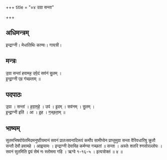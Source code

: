 +++
title = "०४ उग्रा सन्ता"

+++
## अधिमन्त्रम्
इन्द्राग्नी। मेधातिथिः काण्वः। गायत्री।

## मन्त्रः
उ॒ग्रा सन्ता॑ हवामह॒ उपे॒दं सव॑नं सु॒तम् ।  
इ॒न्द्रा॒ग्नी एह ग॑च्छताम् ॥

## पदपाठः
उ॒ग्रा । सन्ता॑ । ह॒वा॒म॒हे॒ । उप॑ । इ॒दम् । सव॑नम् । सु॒तम् ।  
इ॒न्द्रा॒ग्नी इति॑ । आ । इ॒ह । ग॒च्छ॒ता॒म् ॥

## भाष्यम्
सुतमभिषवोपेतमिदमनुष्ठीयमानं सवनं प्रातःसवनादिरूपं कर्मोप सामीप्येन प्राप्तुमुग्रा सन्ता वैरिवधारिषु क्रूतौ सन्तौ देवौ हवामहे । आह्वयामः । इन्द्राग्नी देवाविह कर्मण्या गच्छतां ॥ सन्ता । अस्तेः शतरि श्नसोरल्लोपः । सवनं सुतमिति द्वयं सेमं नः स्तोममा गहि । ऋग्वे १-१६-५ । इत्यत्रोक्तं ॥ ४ ॥